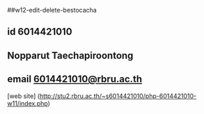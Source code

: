 ##w12-edit-delete-bestocacha
## id 6014421010
## Nopparut Taechapiroontong
## email 6014421010@rbru.ac.th

[web site]
(http://stu2.rbru.ac.th/~s6014421010/php-6014421010-w11/index.php)

